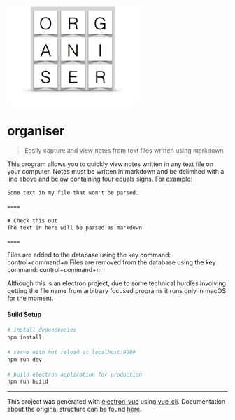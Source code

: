 

<img src="./app/icons/Logo.png" width="300">


# organiser

> Easily capture and view notes from text files written using markdown

This program allows you to quickly view notes written in any text file on your computer.
Notes must be written in markdown and be delimited with a line above and below containing four equals signs.
For example:

```
Some text in my file that won't be parsed.

====

# Check this out
The text in here will be parsed as markdown

====

```

Files are added to the database using the key command: control+command+n
Files are removed from the database using the key command: control+command+m

Although this is an electron project, due to some technical hurdles involving getting the file name from arbitrary focused programs it runs only in macOS for the moment.

#### Build Setup

``` bash
# install dependencies
npm install

# serve with hot reload at localhost:9080
npm run dev

# build electron application for production
npm run build


```

---

This project was generated with [electron-vue](https://github.com/SimulatedGREG/electron-vue) using [vue-cli](https://github.com/vuejs/vue-cli). Documentation about the original structure can be found [here](https://simulatedgreg.gitbooks.io/electron-vue/content/index.html).
